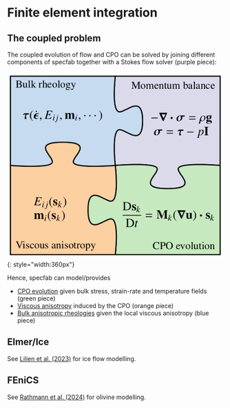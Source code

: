 # Finite element integration

## The coupled problem 

The coupled evolution of flow and CPO can be solved by joining different components of specfab together with a Stokes flow solver (purple piece):

![](https://raw.githubusercontent.com/nicholasmr/specfab/main/images/jigsaw/jigsaw2.png#center){: style="width:360px"}

Hence, specfab can model/provides

* [CPO evolution](cpo-matrix-model.md) given bulk stress, strain-rate and temperature fields (green piece)
* [Viscous anisotropy](enhancements-strainrate.md) induced by the CPO (orange piece)
* [Bulk anisotropic rheologies](constitutive-viscoplastic.md) given the local viscous anisotropy (blue piece)

## Elmer/Ice

See [Lilien et al. (2023)](https://doi.org/10.1017/jog.2023.78) for ice flow modelling.

## FEniCS

See [Rathmann et al. (2024)](https://doi.org/10.1029/2024GC011831) for olivine modelling.

<!--
## Icepack

To be updated.	

## Úa

To be updated.	

-->



